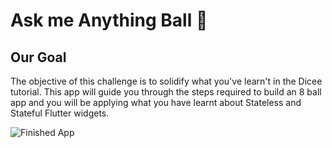 # Ask me Anything Ball 🎱

## Our Goal

The objective of this challenge is to solidify what you've learn't in the Dicee tutorial. This app will guide you through the steps required to build an 8 ball app and you will be applying what you have learnt about Stateless and Stateful Flutter widgets.

![Finished App](https://github.com/londonappbrewery/Images/blob/master/8-ball-flutter-gif.gif)


